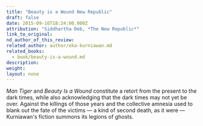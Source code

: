 ```yaml
---
title: "Beauty is a Wound New Republic"
draft: false
date: 2015-09-16T18:24:00.000Z
attribution: "Siddhartha Deb, *The New Republic*"
link_to_original:
nd_author_of_this_review:
related_author: author/eka-kurniawan.md
related_books:
  - book/beauty-is-a-wound.md
description:
weight:
layout: none
---
```

*Man Tiger* and *Beauty Is a Wound* constitute a retort from the present to the dark times, while also acknowledging that the dark times may not yet be over. Against the killings of those years and the collective amnesia used to blank out the fate of the victims — a kind of second death, as it were — Kurniawan's fiction summons its legions of ghosts.

